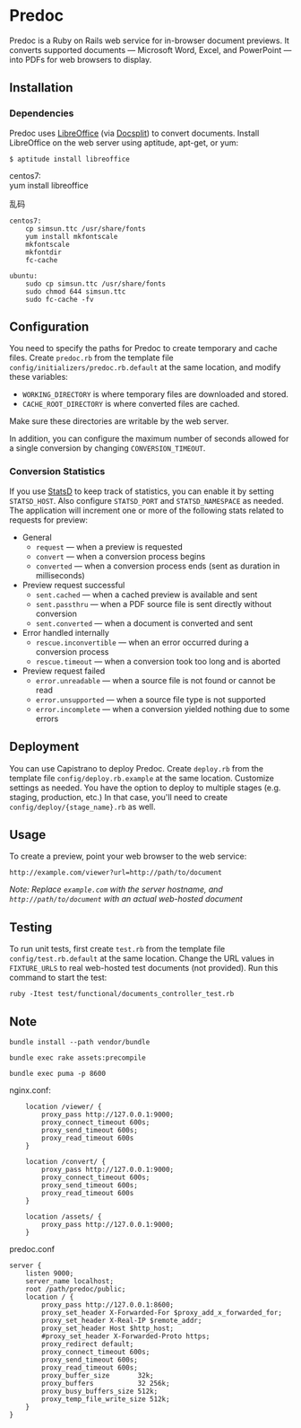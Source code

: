 Predoc
======

Predoc is a Ruby on Rails web service for in-browser document previews. It converts supported documents — Microsoft Word, Excel, and PowerPoint — into PDFs for web browsers to display.

Installation
------------

### Dependencies

Predoc uses [LibreOffice](http://www.libreoffice.org/) (via [Docsplit](http://documentcloud.github.com/docsplit/)) to convert documents. Install LibreOffice on the web server using aptitude, apt-get, or yum:

    $ aptitude install libreoffice

centos7:   
    yum install libreoffice

乱码
```
centos7:
    cp simsun.ttc /usr/share/fonts
    yum install mkfontscale
    mkfontscale
    mkfontdir
    fc-cache

ubuntu:
    sudo cp simsun.ttc /usr/share/fonts
    sudo chmod 644 simsun.ttc
    sudo fc-cache -fv
```

Configuration
-------------

You need to specify the paths for Predoc to create temporary and cache files. Create `predoc.rb` from the template file `config/initializers/predoc.rb.default` at the same location, and modify these variables:

* `WORKING_DIRECTORY` is where temporary files are downloaded and stored.
* `CACHE_ROOT_DIRECTORY` is where converted files are cached.

Make sure these directories are writable by the web server.

In addition, you can configure the maximum number of seconds allowed for a single conversion by changing `CONVERSION_TIMEOUT`.

### Conversion Statistics

If you use [StatsD](https://github.com/etsy/statsd/) to keep track of statistics, you can enable it by setting `STATSD_HOST`. Also configure `STATSD_PORT` and `STATSD_NAMESPACE` as needed. The application will increment one or more of the following stats related to requests for preview:

* General
  * `request` — when a preview is requested
  * `convert` — when a conversion process begins
  * `converted` — when a conversion process ends (sent as duration in milliseconds)
* Preview request successful
  * `sent.cached` — when a cached preview is available and sent
  * `sent.passthru` — when a PDF source file is sent directly without conversion
  * `sent.converted` — when a document is converted and sent
* Error handled internally
  * `rescue.inconvertible` — when an error occurred during a conversion process
  * `rescue.timeout` — when a conversion took too long and is aborted
* Preview request failed
  * `error.unreadable` — when a source file is not found or cannot be read
  * `error.unsupported` — when a source file type is not supported
  * `error.incomplete` — when a conversion yielded nothing due to some errors

Deployment
----------

You can use Capistrano to deploy Predoc. Create `deploy.rb` from the template file `config/deploy.rb.example` at the same location. Customize settings as needed. You have the option to deploy to multiple stages (e.g. staging, production, etc.) In that case, you'll need to create `config/deploy/{stage_name}.rb` as well.

Usage
-----

To create a preview, point your web browser to the web service:

    http://example.com/viewer?url=http://path/to/document

*Note: Replace `example.com` with the server hostname, and `http://path/to/document` with an actual web-hosted document*

Testing
-------

To run unit tests, first create `test.rb` from the template file `config/test.rb.default` at the same location. Change the URL values in `FIXTURE_URLS` to real web-hosted test documents (not provided). Run this command to start the test:

    ruby -Itest test/functional/documents_controller_test.rb



Note
-------

    bundle install --path vendor/bundle

    bundle exec rake assets:precompile

    bundle exec puma -p 8600

nginx.conf:

```
    location /viewer/ {
        proxy_pass http://127.0.0.1:9000;
        proxy_connect_timeout 600s;
        proxy_send_timeout 600s;
        proxy_read_timeout 600s        
    }

    location /convert/ {
        proxy_pass http://127.0.0.1:9000;
        proxy_connect_timeout 600s;
        proxy_send_timeout 600s;
        proxy_read_timeout 600s        
    }

    location /assets/ {
        proxy_pass http://127.0.0.1:9000;
    }

```

predoc.conf
```
server {
    listen 9000;
    server_name localhost;
    root /path/predoc/public;
    location / {
        proxy_pass http://127.0.0.1:8600;
        proxy_set_header X-Forwarded-For $proxy_add_x_forwarded_for;
        proxy_set_header X-Real-IP $remote_addr;
        proxy_set_header Host $http_host;
        #proxy_set_header X-Forwarded-Proto https;
        proxy_redirect default;
        proxy_connect_timeout 600s;
        proxy_send_timeout 600s;
        proxy_read_timeout 600s;        
        proxy_buffer_size       32k;
        proxy_buffers           32 256k;
        proxy_busy_buffers_size 512k;
        proxy_temp_file_write_size 512k;
    }
}
```